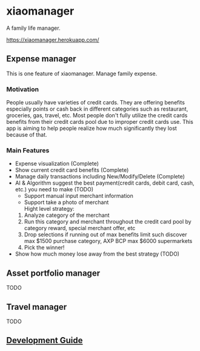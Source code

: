 # xiaomanager
A family life manager.

https://xiaomanager.herokuapp.com/

## Expense manager
This is one feature of xiaomanager. Manage family expense.

### Motivation
People usually have varieties of credit cards. They are offering benefits especially points or cash back in different categories such as restaurant, groceries, gas, travel, etc. Most people don't fully utilize the credit cards benefits from their credit cards pool due to improper credit cards use. This app is aiming to help people realize how much significantly they lost because of that.

### Main Features
- Expense visualization (Complete)
- Show current credit card benefits (Complete)
- Manage daily transactions including New/Modify/Delete (Complete)
- AI & Algorithm suggest the best payment(credit cards, debit card, cash, etc.) you need to make (TODO)
  * Support manual input merchant information
  * Support take a photo of merchant  
  Hight level strategy:
  1. Analyze category of the merchant
  2. Run this category and merchant throughout the credit card pool by category reward, special merchant offer, etc
  3. Drop selections if running out of max benefits limit such discover max $1500 purchase category, AXP BCP max $6000 supermarkets
  4. Pick the winner!
- Show how much money lose away from the best strategy (TODO)

## Asset portfolio manager
TODO

## Travel manager
TODO

## [Development Guide](https://github.com/xiaoxianma/xiaomanager/blob/fastapi/DEVELOPMENT_GUIDE.md)

